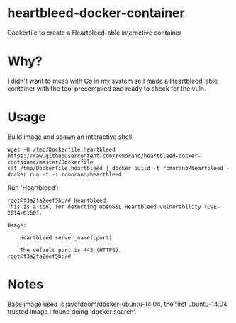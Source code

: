 heartbleed-docker-container
===========================

Dockerfile to create a Heartbleed-able interactive container

Why?
=======

I didn't want to mess with Go in my system so I made a Heartbleed-able container with the tool precompiled and ready to check for the vuln.

Usage
=====

Build image and spawn an interactive shell:

```
wget -O /tmp/Dockerfile.heartbleed https://raw.githubusercontent.com/rcmorano/heartbleed-docker-container/master/Dockerfile
cat /tmp/Dockerfile.heartbleed | docker build -t rcmorano/heartbleed -
docker run -t -i rcmorano/heartbleed
```

Run 'Heartbleed':

```
root@f3a2fa2eef5b:/# Heartbleed 
This is a tool for detecting OpenSSL Heartbleed vulnerability (CVE-2014-0160).

Usage:

	Heartbleed server_name(:port)
	
	The default port is 443 (HTTPS).
root@f3a2fa2eef5b:/# 
```

Notes
=====

Base image used is [jayofdoom/docker-ubuntu-14.04](https://github.com/jayofdoom/docker-ubuntu-14.04), the first ubuntu-14.04 trusted image I found doing 'docker search'.
